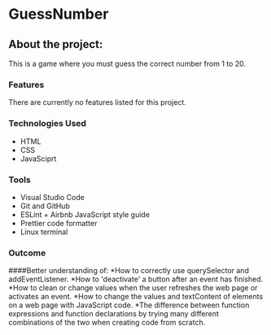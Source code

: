 # GuessNumber

## About the project:
This is a game where you must guess the correct number from 1 to 20.

### Features
There are currently no features listed for this project.

### Technologies Used
* HTML
* CSS
* JavaSciprt

### Tools
* Visual Studio Code
* Git and GitHub
* ESLint + Airbnb JavaScript style guide
* Prettier code formatter
* Linux terminal

### Outcome
####Better understanding of:
*How to correctly use querySelector and addEventListener.
*How to 'deactivate' a button after an event has finished.
*How to clean or change values when the user refreshes the web page or activates an event.
*How to change the values and textContent of elements on a web page with JavaScript code.
*The difference between function expressions and function declarations by trying many different combinations of the two when creating code from scratch.
